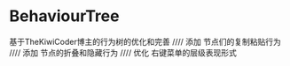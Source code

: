 # BehaviourTree
 基于TheKiwiCoder博主的行为树的优化和完善
 ////
添加 节点们的复制粘贴行为
////
添加 节点的折叠和隐藏行为
////
优化 右键菜单的层级表现形式
